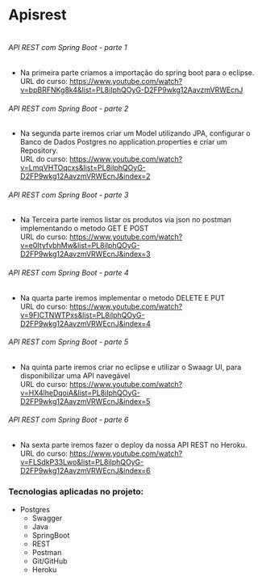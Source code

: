 # Apisrest <h1>
###### API REST com Spring Boot - parte 1
  * Na primeira parte criamos a importação do spring boot para o eclipse. <br>
     URL do curso: <link>https://www.youtube.com/watch?v=bpBRFNKg8k4&list=PL8iIphQOyG-D2FP9wkg12AavzmVRWEcnJ</link>

###### API REST com Spring Boot - parte 2
  * Na segunda parte iremos criar um Model utilizando JPA, configurar o Banco de Dados Postgres no application.properties e criar um Repository. <br>
    URL do curso: https://www.youtube.com/watch?v=LmqVHTOqcxs&list=PL8iIphQOyG-D2FP9wkg12AavzmVRWEcnJ&index=2

###### API REST com Spring Boot - parte 3
  * Na Terceira parte iremos listar os produtos via json no postman implementando o metodo GET E POST<br>
    URL do curso: https://www.youtube.com/watch?v=e0ItyfvbhMw&list=PL8iIphQOyG-D2FP9wkg12AavzmVRWEcnJ&index=3

###### API REST com Spring Boot - parte 4
  * Na quarta parte iremos implementar o metodo DELETE E PUT<br>
    URL do curso: https://www.youtube.com/watch?v=9FICTNWTPxs&list=PL8iIphQOyG-D2FP9wkg12AavzmVRWEcnJ&index=4
    
###### API REST com Spring Boot - parte 5
  * Na quinta parte iremos criar no eclipse e utilizar o Swaagr UI, para disponibilizar uma API navegável<br>
    URL do curso: https://www.youtube.com/watch?v=HX4lheDqoiA&list=PL8iIphQOyG-D2FP9wkg12AavzmVRWEcnJ&index=5
    
###### API REST com Spring Boot - parte 6
 * Na sexta parte iremos fazer o deploy da nossa API REST no Heroku.<br>
   URL do curso: https://www.youtube.com/watch?v=FLSdkP33Lwo&list=PL8iIphQOyG-D2FP9wkg12AavzmVRWEcnJ&index=6


#####
### Tecnologias aplicadas no projeto:
* Postgres
    * Swagger
    * Java
    * SpringBoot
    * REST
    * Postman
    * Git/GitHub
    * Heroku
